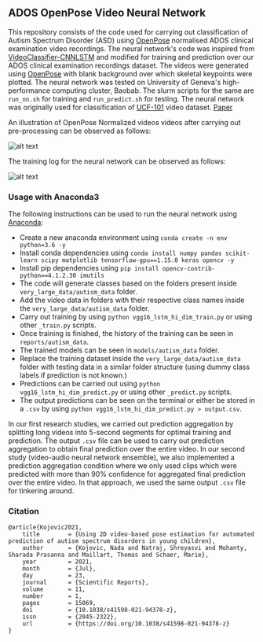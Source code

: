 ## ADOS OpenPose Video Neural Network

This repository consists of the code used for carrying out classification of Autism Spectrum Disorder (ASD) using [OpenPose](https://github.com/CMU-Perceptual-Computing-Lab/openpose) normalised ADOS clinical examination video recordings. The neural network's code was inspired from [VideoClassifier-CNNLSTM](https://github.com/jibinmathew69/VideoClassifier-CNNLSTM) and modified for training and prediction over our ADOS clinical examination recordings dataset. The videos were generated using [OpenPose](https://github.com/CMU-Perceptual-Computing-Lab/openpose) with blank background over which skeletal keypoints were plotted. The neural network was tested on University of Geneva's high-performance computing cluster, Baobab. The slurm scripts for the same are `run_nn.sh` for training and `run_predict.sh` for testing. The neural network was originally used for classification of [UCF-101](https://www.crcv.ucf.edu/data/UCF101.php) video dataset. [Paper](https://www.nature.com/articles/s41598-021-94378-z)

An illustration of OpenPose Normalized videos videos after carrying out pre-processing can be observed as follows:

![alt text](https://github.com/nshreyasvi/Video-Neural-Network-ASD-screening/blob/main/illustrations/openpose.jpg)

The training log for the neural network can be observed as follows:

![alt text](https://github.com/nshreyasvi/Video-Neural-Network-ASD-screening/blob/main/reports/autism_data/vgg16-lstm-hi-dim-history.png)

### Usage with Anaconda3
The following instructions can be used to run the neural network using [Anaconda](https://www.anaconda.com/):
- Create a new anaconda environment using `conda create -n env python=3.6 -y`
- Install conda dependencies using `conda install numpy pandas scikit-learn scipy matplotlib tensorflow-gpu==1.15.0 keras opencv -y`
- Install pip dependencies using `pip install opencv-contrib-python==4.1.2.30 imutils`
- The code will generate classes based on the folders present inside `very_large_data/autism_data` folder.
- Add the video data in folders with their respective class names inside the `very_large_data/autism_data` folder.
- Carry out training by using `python vgg16_lstm_hi_dim_train.py` or using other `_train.py` scripts.
- Once training is finished, the history of the training can be seen in `reports/autism_data`.
- The trained models can be seen in `models/autism_data` folder.
- Replace the training dataset inside the `very_large_data/autism_data` folder with testing data in a similar folder structure (using dummy class labels if prediction is not known.)
- Predictions can be carried out using `python vgg16_lstm_hi_dim_predict.py` or using other `_predict.py` scripts.
- The output predictions can be seen on the terminal or either be stored in a `.csv` by using `python vgg16_lstm_hi_dim_predict.py > output.csv`.

In our first research studies, we carried out prediction aggregation by splitting long videos into 5-second segments for optimal training and prediction. The output `.csv` file can be used to carry out prediction aggregation to obtain final prediction over the entire video. In our second study (video-audio neural network ensemble), we also implemented a prediction aggregation condition where we only used clips which were predicted with more than 90% confidence for aggregated final prediction over the entire video. In that approach, we used the same output `.csv` file for tinkering around. 

### Citation
```
@article{Kojovic2021,
	title        = {Using 2D video-based pose estimation for automated prediction of autism spectrum disorders in young children},
	author       = {Kojovic, Nada and Natraj, Shreyasvi and Mohanty, Sharada Prasanna and Maillart, Thomas and Schaer, Marie},
	year         = 2021,
	month        = {Jul},
	day          = 23,
	journal      = {Scientific Reports},
	volume       = 11,
	number       = 1,
	pages        = 15069,
	doi          = {10.1038/s41598-021-94378-z},
	issn         = {2045-2322},
	url          = {https://doi.org/10.1038/s41598-021-94378-z}
}
```
